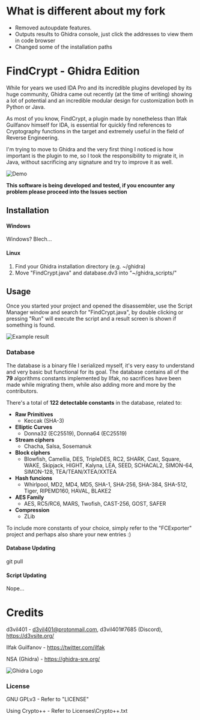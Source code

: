 # What is different about my fork

* Removed autoupdate features.
* Outputs results to Ghidra console, just click the addresses to view them in
  code browser
* Changed some of the installation paths

# FindCrypt - Ghidra Edition

While for years we used IDA Pro and its incredible plugins developed by its huge community, Ghidra came out recently (at the time of writing) showing a lot of potential and an incredible modular design for customization both in Python or Java.

As most of you know, FindCrypt, a plugin made by nonetheless than Ilfak Guilfanov himself for IDA, is essential for quickly find references to Cryptography functions in the target and extremely useful in the field of Reverse Engineering.

I'm trying to move to Ghidra and the very first thing I noticed is how important is the plugin to me, so I took the responsibility to migrate it, in Java, without sacrificing any signature and try to improve it as well.

![Demo](https://github.com/d3v1l401/FindCrypt-Ghidra/blob/master/Misc/demo.gif)

**This software is being developed and tested, if you encounter any problem please proceed into the Issues section**

## Installation

#### Windows

Windows?  Blech...

#### Linux

1. Find your Ghidra installation directory (e.g. ~/ghidra)
2. Move "FindCrypt.java" and database.dv3 into "~/ghidra_scripts/"

## Usage

Once you started your project and opened the disassembler, use the Script Manager window and search for "FindCrypt.java",
by double clicking or pressing "Run" will execute the script and a result screen is shown if something is found.

![Example result](https://github.com/d3v1l401/FindCrypt-Ghidra/blob/master/Misc/resDemo.png)

### Database

The database is a binary file I serialized myself, it's very easy to understand and very basic but functional for its goal.
The database contains all of the **79** algorithms constants implemented by Ilfak, no sacrifices have been made while migrating them, while also adding more and more by the contributors.


There's a total of **122 detectable constants** in the database, related to:

* **Raw Primitives**
	* Keccak (SHA-3)
* **Elliptic Curves**
	* Donna32 (EC25519), Donna64 (EC25519)
* **Stream ciphers** 
    * Chacha, Salsa, Sosemanuk
* **Block ciphers**
    * Blowfish, Camellia, DES, TripleDES, RC2, SHARK, Cast, Square, WAKE, Skipjack, HIGHT, Kalyna, LEA, SEED, SCHACAL2, SIMON-64, SIMON-128, TEA/TEAN/XTEA/XXTEA
* **Hash funcions** 
    * Whirlpool, MD2, MD4, MD5, SHA-1, SHA-256, SHA-384, SHA-512, Tiger, RIPEMD160, HAVAL, BLAKE2
* **AES Family**
    * AES, RC5/RC6, MARS, Twofish, CAST-256, GOST, SAFER 
* **Compression** 
    * ZLib 

To include more constants of your choice, simply refer to the "FCExporter" project and perhaps also share your new entries :)

#### Database Updating

git pull

#### Script Updating

Nope...

# Credits
d3vil401 - d3vil401@protonmail.com, d3vil401#7685 (Discord), https://d3vsite.org/

Ilfak Guilfanov - https://twitter.com/ilfak

NSA (Ghidra) - https://ghidra-sre.org/

![Ghidra Logo](https://media.defense.gov/2019/Mar/05/2002096238/400/400/0/190503-D-IM742-3002.PNG)

### License

GNU GPLv3 - Refer to "LICENSE"

Using Crypto++ - Refer to Licenses\Crypto++.txt
